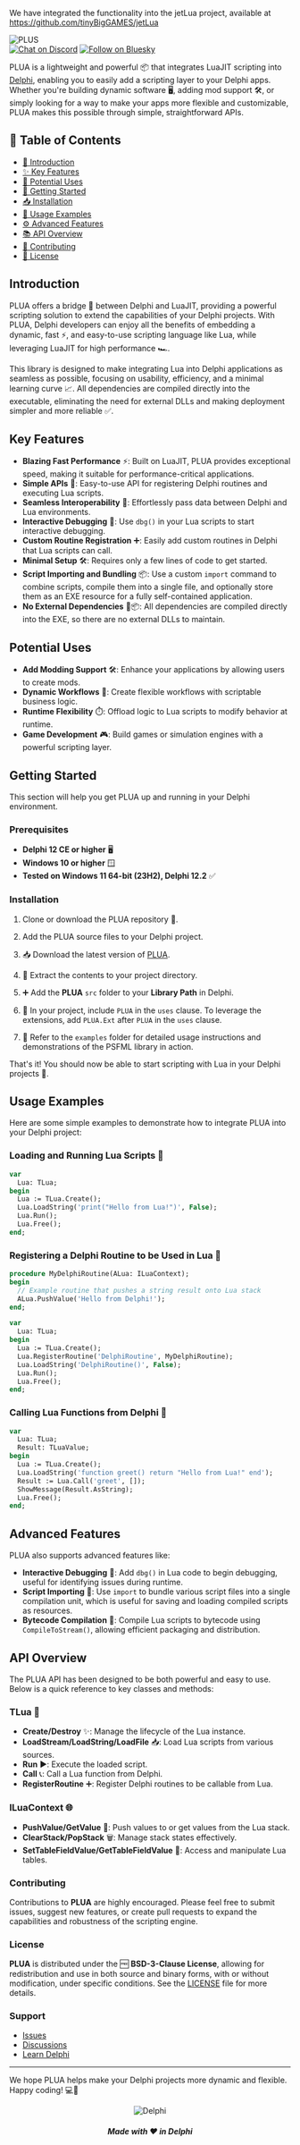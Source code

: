 We have integrated the functionality into the jetLua project, available at https://github.com/tinyBigGAMES/jetLua

![PLUS](media/plua.png)  
[![Chat on Discord](https://img.shields.io/discord/754884471324672040?style=for-the-badge)](https://discord.gg/tPWjMwK)
[![Follow on Bluesky](https://img.shields.io/badge/Bluesky-tinyBigGAMES-blue?style=for-the-badge&logo=bluesky)](https://bsky.app/profile/tinybiggames.com)

PLUA is a lightweight and powerful 📦 that integrates LuaJIT scripting into <a href="https://www.embarcadero.com/products/delphi" target="_blank">Delphi</a>, enabling you to easily add a scripting layer to your Delphi apps. Whether you're building dynamic software 🖥️, adding mod support 🛠️, or simply looking for a way to make your apps more flexible and customizable, PLUA makes this possible through simple, straightforward APIs.

## 📑 Table of Contents
- [📘 Introduction](#introduction)
- [✨ Key Features](#key-features)
- [🔧 Potential Uses](#potential-uses)
- [🚀 Getting Started](#getting-started)
- [📥 Installation](#installation)
- [📄 Usage Examples](#usage-examples)
- [⚙️ Advanced Features](#advanced-features)
- [📚 API Overview](#api-overview)
- [🤝 Contributing](#contributing)
- [📜 License](#license)

## Introduction
PLUA offers a bridge 🌉 between Delphi and LuaJIT, providing a powerful scripting solution to extend the capabilities of your Delphi projects. With PLUA, Delphi developers can enjoy all the benefits of embedding a dynamic, fast ⚡, and easy-to-use scripting language like Lua, while leveraging LuaJIT for high performance 🏎️.

This library is designed to make integrating Lua into Delphi applications as seamless as possible, focusing on usability, efficiency, and a minimal learning curve 📈. All dependencies are compiled directly into the executable, eliminating the need for external DLLs and making deployment simpler and more reliable ✅.

## Key Features
- **Blazing Fast Performance** ⚡: Built on LuaJIT, PLUA provides exceptional speed, making it suitable for performance-critical applications.
- **Simple APIs** 📜: Easy-to-use API for registering Delphi routines and executing Lua scripts.
- **Seamless Interoperability** 🔄: Effortlessly pass data between Delphi and Lua environments.
- **Interactive Debugging** 🐞: Use `dbg()` in your Lua scripts to start interactive debugging.
- **Custom Routine Registration** ➕: Easily add custom routines in Delphi that Lua scripts can call.
- **Minimal Setup** 🛠️: Requires only a few lines of code to get started.
- **Script Importing and Bundling** 📦: Use a custom `import` command to combine scripts, compile them into a single file, and optionally store them as an EXE resource for a fully self-contained application.
- **No External Dependencies** 🚫📦: All dependencies are compiled directly into the EXE, so there are no external DLLs to maintain.

## Potential Uses
- **Add Modding Support** 🛠️: Enhance your applications by allowing users to create mods.
- **Dynamic Workflows** 🔄: Create flexible workflows with scriptable business logic.
- **Runtime Flexibility** ⏱️: Offload logic to Lua scripts to modify behavior at runtime.
- **Game Development** 🎮: Build games or simulation engines with a powerful scripting layer.

## Getting Started
This section will help you get PLUA up and running in your Delphi environment.

### Prerequisites
- **Delphi 12 CE or higher** 🖥️
- **Windows 10 or higher** 🪟
- **Tested on Windows 11 64-bit (23H2), Delphi 12.2** ✅

### Installation
1. Clone or download the PLUA repository 📂.
2. Add the PLUA source files to your Delphi project.

1. 📥 Download the latest version of [PLUA](https://github.com/tinyBigGAMES/PLUA/archive/refs/heads/main.zip).
2. 📂 Extract the contents to your project directory.
3. ➕ Add the **PLUA** `src` folder to your **Library Path** in Delphi.
4. 📝 In your project, include `PLUA` in the `uses` clause. To leverage the extensions, add `PLUA.Ext` after `PLUA` in the `uses` clause.
5. 📁 Refer to the `examples` folder for detailed usage instructions and demonstrations of the PSFML library in action.

That's it! You should now be able to start scripting with Lua in your Delphi projects 🚀.

## Usage Examples
Here are some simple examples to demonstrate how to integrate PLUA into your Delphi project:

### Loading and Running Lua Scripts 🐍
```pascal
var
  Lua: TLua;
begin
  Lua := TLua.Create();
  Lua.LoadString('print("Hello from Lua!")', False);
  Lua.Run();  
  Lua.Free();
end;
```

### Registering a Delphi Routine to be Used in Lua 🔗
```pascal
procedure MyDelphiRoutine(ALua: ILuaContext);
begin
  // Example routine that pushes a string result onto Lua stack
  ALua.PushValue('Hello from Delphi!');
end;

var
  Lua: TLua;
begin
  Lua := TLua.Create();
  Lua.RegisterRoutine('DelphiRoutine', MyDelphiRoutine);
  Lua.LoadString('DelphiRoutine()', False);
  Lua.Run();
  Lua.Free();
end;
```

### Calling Lua Functions from Delphi 🔁
```pascal
var
  Lua: TLua;
  Result: TLuaValue;
begin
  Lua := TLua.Create();
  Lua.LoadString('function greet() return "Hello from Lua!" end');
  Result := Lua.Call('greet', []);
  ShowMessage(Result.AsString);  
  Lua.Free();
end;
```

## Advanced Features
PLUA also supports advanced features like:

- **Interactive Debugging** 🐞: Add `dbg()` in Lua code to begin debugging, useful for identifying issues during runtime.
- **Script Importing** 📂: Use `import` to bundle various script files into a single compilation unit, which is useful for saving and loading compiled scripts as resources.
- **Bytecode Compilation** 📄: Compile Lua scripts to bytecode using `CompileToStream()`, allowing efficient packaging and distribution.

## API Overview
The PLUA API has been designed to be both powerful and easy to use. Below is a quick reference to key classes and methods:

### TLua 🐍
- **Create/Destroy** ✨: Manage the lifecycle of the Lua instance.
- **LoadStream/LoadString/LoadFile** 📥: Load Lua scripts from various sources.
- **Run** ▶️: Execute the loaded script.
- **Call** 📞: Call a Lua function from Delphi.
- **RegisterRoutine** ➕: Register Delphi routines to be callable from Lua.

### ILuaContext 🌐
- **PushValue/GetValue** 🔄: Push values to or get values from the Lua stack.
- **ClearStack/PopStack** 🗑️: Manage stack states effectively.
- **SetTableFieldValue/GetTableFieldValue** 🧩: Access and manipulate Lua tables.

### Contributing

Contributions to **PLUA** are highly encouraged. Please feel free to submit issues, suggest new features, or create pull requests to expand the capabilities and robustness of the scripting engine.

### License

**PLUA** is distributed under the 🆓 **BSD-3-Clause License**, allowing for redistribution and use in both source and binary forms, with or without modification, under specific conditions. See the [LICENSE](https://github.com/tinyBigGAMES/PLUA?tab=BSD-3-Clause-1-ov-file#BSD-3-Clause-1-ov-file) file for more details.

### Support

- <a href="https://github.com/tinyBigGAMES/PLUA/issues" target="_blank">Issues</a>
- <a href="https://github.com/tinyBigGAMES/PLUA/discussions" target="_blank">Discussions</a>
- <a href="https://learndelphi.org/" target="_blank">Learn Delphi</a>
---
We hope PLUA helps make your Delphi projects more dynamic and flexible. Happy coding! 💻🎉

<p align="center">
<img src="media/delphi.png" alt="Delphi">
</p>
<h5 align="center">

Made with :heart: in Delphi
</h5>

